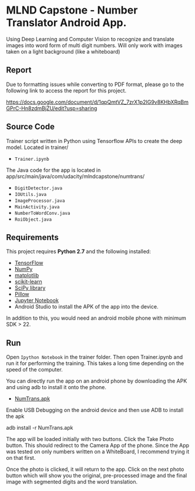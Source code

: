 # MLND Capstone - Number Translator Android App. 
Using Deep Learning and Computer Vision to recognize and translate images into word form of multi digit numbers.
Will only work with images taken on a light background (like a whiteboard)

## Report 
Due to formatting issues while converting to PDF format, please go to the following link to access the report for this project. 

https://docs.google.com/document/d/1qpQmtVZ_7zrX1p2IG9v8KHbXRqBmGPrC-Hn8zdmBjZU/edit?usp=sharing

## Source Code
Trainer script written in Python using Tensorflow APIs to create the deep model. Located in trainer/
- `Trainer.ipynb`

The Java code for the app is located in
app/src/main/java/com/udacity/mlndcapstone/numtrans/
- `DigitDetector.java`
- `IOUtils.java`
- `ImageProcessor.java`
- `MainActivity.java`
- `NumberToWordConv.java`
- `RoiObject.java`


## Requirements

This project requires **Python 2.7** and the following installed:

- [TensorFlow](http://www.tensorflow.org/)
- [NumPy](http://www.numpy.org/)
- [matplotlib](http://matplotlib.org/)
- [scikit-learn](http://scikit-learn.org/stable/)
- [SciPy library](http://www.scipy.org/scipylib/index.html)
- [Pillow](http://pypi.python.org/pypi/Pillow/)
- [Jupyter Notebook](http://ipython.org/notebook.html)
- Android Studio to install the APK of the app into the device.

In addition to this, you would need an android mobile phone with minimum SDK > 22. 


## Run

Open `Ipython Notebook` in the trainer folder. Then open Trainer.ipynb and run it for performing the training. This takes a long time depending on the speed of the computer.  

You can directly run the app on an android phone by downloading the APK and using adb to install it onto the phone.

- [NumTrans.apk](https://drive.google.com/open?id=0B9YEn7soJLyVVGt0dDh1MFdhdms)

Enable USB Debugging on the android device and then use ADB to install  the apk

adb install -r NumTrans.apk

The app will be loaded initially with two buttons. Click the Take Photo button. This should redirect to the Camera App of the phone.
Since the App was tested on only numbers written on a WhiteBoard, I recommend trying it on that first.  

Once the photo is clicked, it will return to the app. Click on the next photo button which will show you the original, pre-processed image and the final
image with segmented digits and the word translation. 

